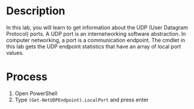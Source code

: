 # Description
In this lab, you will learn to get information about the UDP (User Datagram Protocol) ports. A UDP port is an internetworking software abstraction. In computer networking, a port is a communication endpoint. The cmdlet in this lab gets the UDP endpoint statistics that have an array of local port values.

# Process
1. Open PowerShell
2. Type `(Get-NetUDPEndpoint).LocalPort` and press enter